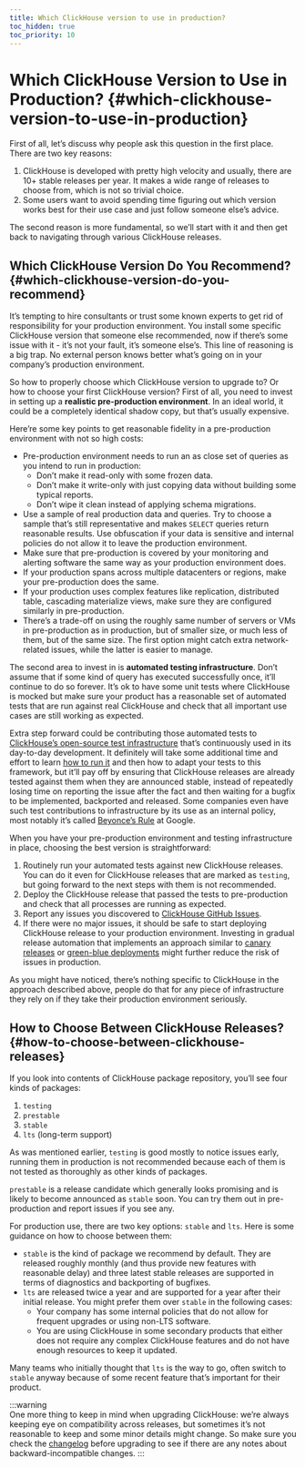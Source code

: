 ```yaml
---
title: Which ClickHouse version to use in production?
toc_hidden: true
toc_priority: 10
---
```


# Which ClickHouse Version to Use in Production? {#which-clickhouse-version-to-use-in-production}

First of all, let’s discuss why people ask this question in the first place. There are two key reasons:

1.  ClickHouse is developed with pretty high velocity and usually, there are 10+ stable releases per year. It makes a wide range of releases to choose from, which is not so trivial choice.
2.  Some users want to avoid spending time figuring out which version works best for their use case and just follow someone else’s advice.

The second reason is more fundamental, so we’ll start with it and then get back to navigating through various ClickHouse releases.

## Which ClickHouse Version Do You Recommend? {#which-clickhouse-version-do-you-recommend}

It’s tempting to hire consultants or trust some known experts to get rid of responsibility for your production environment. You install some specific ClickHouse version that someone else recommended, now if there’s some issue with it - it’s not your fault, it’s someone else’s. This line of reasoning is a big trap. No external person knows better what’s going on in your company’s production environment.

So how to properly choose which ClickHouse version to upgrade to? Or how to choose your first ClickHouse version? First of all, you need to invest in setting up a **realistic pre-production environment**. In an ideal world, it could be a completely identical shadow copy, but that’s usually expensive.

Here’re some key points to get reasonable fidelity in a pre-production environment with not so high costs:

-   Pre-production environment needs to run an as close set of queries as you intend to run in production:
    -   Don’t make it read-only with some frozen data.
    -   Don’t make it write-only with just copying data without building some typical reports.
    -   Don’t wipe it clean instead of applying schema migrations.
-   Use a sample of real production data and queries. Try to choose a sample that’s still representative and makes `SELECT` queries return reasonable results. Use obfuscation if your data is sensitive and internal policies do not allow it to leave the production environment.
-   Make sure that pre-production is covered by your monitoring and alerting software the same way as your production environment does.
-   If your production spans across multiple datacenters or regions, make your pre-production does the same.
-   If your production uses complex features like replication, distributed table, cascading materialize views, make sure they are configured similarly in pre-production.
-   There’s a trade-off on using the roughly same number of servers or VMs in pre-production as in production, but of smaller size, or much less of them, but of the same size. The first option might catch extra network-related issues, while the latter is easier to manage.

The second area to invest in is **automated testing infrastructure**. Don’t assume that if some kind of query has executed successfully once, it’ll continue to do so forever. It’s ok to have some unit tests where ClickHouse is mocked but make sure your product has a reasonable set of automated tests that are run against real ClickHouse and check that all important use cases are still working as expected.

Extra step forward could be contributing those automated tests to [ClickHouse’s open-source test infrastructure](https://github.com/ClickHouse/ClickHouse/tree/master/tests) that’s continuously used in its day-to-day development. It definitely will take some additional time and effort to learn [how to run it](../../en/development/tests.md) and then how to adapt your tests to this framework, but it’ll pay off by ensuring that ClickHouse releases are already tested against them when they are announced stable, instead of repeatedly losing time on reporting the issue after the fact and then waiting for a bugfix to be implemented, backported and released. Some companies even have such test contributions to infrastructure by its use as an internal policy, most notably it’s called [Beyonce’s Rule](https://www.oreilly.com/library/view/software-engineering-at/9781492082781/ch01.html#policies_that_scale_well) at Google.

When you have your pre-production environment and testing infrastructure in place, choosing the best version is straightforward:

1.  Routinely run your automated tests against new ClickHouse releases. You can do it even for ClickHouse releases that are marked as `testing`, but going forward to the next steps with them is not recommended.
2.  Deploy the ClickHouse release that passed the tests to pre-production and check that all processes are running as expected.
3.  Report any issues you discovered to [ClickHouse GitHub Issues](https://github.com/ClickHouse/ClickHouse/issues).
4.  If there were no major issues, it should be safe to start deploying ClickHouse release to your production environment. Investing in gradual release automation that implements an approach similar to [canary releases](https://martinfowler.com/bliki/CanaryRelease.html) or [green-blue deployments](https://martinfowler.com/bliki/BlueGreenDeployment.html) might further reduce the risk of issues in production.

As you might have noticed, there’s nothing specific to ClickHouse in the approach described above, people do that for any piece of infrastructure they rely on if they take their production environment seriously.

## How to Choose Between ClickHouse Releases? {#how-to-choose-between-clickhouse-releases}

If you look into contents of ClickHouse package repository, you’ll see four kinds of packages:

1.  `testing`
2.  `prestable`
3.  `stable`
4.  `lts` (long-term support)

As was mentioned earlier, `testing` is good mostly to notice issues early, running them in production is not recommended because each of them is not tested as thoroughly as other kinds of packages.

`prestable` is a release candidate which generally looks promising and is likely to become announced as `stable` soon. You can try them out in pre-production and report issues if you see any.

For production use, there are two key options: `stable` and `lts`. Here is some guidance on how to choose between them:

-   `stable` is the kind of package we recommend by default. They are released roughly monthly (and thus provide new features with reasonable delay) and three latest stable releases are supported in terms of diagnostics and backporting of bugfixes.
-   `lts` are released twice a year and are supported for a year after their initial release. You might prefer them over `stable` in the following cases:
    -   Your company has some internal policies that do not allow for frequent upgrades or using non-LTS software.
    -   You are using ClickHouse in some secondary products that either does not require any complex ClickHouse features and do not have enough resources to keep it updated.

Many teams who initially thought that `lts` is the way to go, often switch to `stable` anyway because of some recent feature that’s important for their product.

:::warning    
One more thing to keep in mind when upgrading ClickHouse: we’re always keeping eye on compatibility across releases, but sometimes it’s not reasonable to keep and some minor details might change. So make sure you check the [changelog](../../en/whats-new/changelog/) before upgrading to see if there are any notes about backward-incompatible changes.
:::